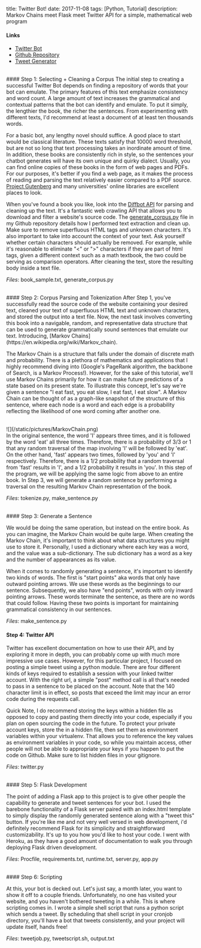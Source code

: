 title: Twitter Bot!
date: 2017-11-08
tags: [Python, Tutorial]
description: Markov Chains meet Flask meet Twitter API for a simple, mathematical web program

#### Links
- [Twitter Bot](https://twitter.com/vernesnautilus)
- [Github Repository](https://github.com/MakeSchool-17/twitter-bot-python-john-b-yang)
- [Tweet Generator](https://fast-headland-20951.herokuapp.com)

<br>
#### Step 1: Selecting + Cleaning a Corpus
The initial step to creating a successful Twitter Bot depends on finding a repository of words that your bot can emulate. The primary features of this text emphasize consistency and word count. A large amount of text increases the grammatical and contextual patterns that the bot can identify and emulate. To put it simply, the lengthier the book, the richer the sentences. From experimenting with different texts, I'd recommend at least a document of at least ten thousands words.

For a basic bot, any lengthy novel should suffice. A good place to start would be classical literature. These texts satisfy that 10000 word threshold, but are not so long that text processing takes an inordinate amount of time. In addition, these books are consistently rich in style, so the sentences your chatbot generates will have its own unique and quirky dialect. Usually, you can find online copies of these books in the form of web pages and PDFs. For our purposes, it's better if you find a web page, as it makes the process of reading and parsing the text relatively easier compared to a PDF source. [Project Gutenberg](http://www.gutenberg.org) and many universities' online libraries are excellent places to look.

When you've found a book you like, look into the [Diffbot API](https://www.diffbot.com/products/) for parsing and cleaning up the text. It's a fantastic web crawling API that allows you to download and filter a website's source code. The [generate_corpus.py](http://bit.ly/2zvTTNw) file in my Github repository details how I performed text extraction and clean up. Make sure to remove superfluous HTML tags and unknown characters. It's also important to take into account the context of your text. Ask yourself whether certain characters should actually be removed. For example, while it's reasonable to eliminate "<" or ">" characters if they are part of html tags, given a different context such as a math textbook, the two could be serving as comparison operators. After cleaning the text, store the resulting body inside a text file.

*Files*: book_sample.txt, generate_corpus.py

<br>
#### Step 2: Corpus Parsing and Tokenization
After Step 1, you've successfully read the source code of the website containing your desired text, cleaned your text of superfluous HTML text and unknown characters, and stored the output into a text file. Now, the next task involves converting this book into a navigable, random, and representative data structure that can be used to generate grammatically sound sentences that emulate our text. Introducing, [Markov Chains](https://en.wikipedia.org/wiki/Markov_chain).

The Markov Chain is a structure that falls under the domain of discrete math and probability. There is a plethora of mathematics and applications that I highly recommend diving into (Google's PageRank algorithm, the backbone of Search, is a Markov Process!). However, for the sake of this tutorial, we'll use Markov Chains primarily for how it can make future predictions of a state based on its present state. To illustrate this concept, let's say we're given a sentence "I eat fast, you eat slow, I eat fast, I eat slow". A Markov Chain can be thought of as a graph-like snapshot of the structure of this sentence, where each node is a word and each edge is a probability reflecting the likelihood of one word coming after another one.

<br>
![](/static/pictures/MarkovChain.png)

<br>
In the original sentence, the word 'I' appears three times, and it is followed by the word 'eat' all three times. Therefore, there is a probability of 3/3 or 1 that any random traversal of the map involving 'I' will be followed by 'eat'. On the other hand, 'fast' appears two times, followed by 'you' and 'I' respectively. Therefore, there is a 1/2 probability that a random traversal from 'fast' results in 'I', and a 1/2 probability it results in 'you'. In this step of the program, we will be applying the same logic from above to an entire book. In Step 3, we will generate a random sentence by performing a traversal on the resulting Markov Chain representation of the book.



*Files*: tokenize.py, make_sentence.py

<br>
#### Step 3: Generate a Sentence

We would be doing the same operation, but instead on the entire book. As you can imagine, the Markov Chain would be quite large. When creating the Markov Chain, it's important to think about what data structures you might use to store it. Personally, I used a dictionary where each key was a word, and the value was a sub-dictionary. The sub dictionary has a word as a key and the number of appearances as its value.

When it comes to randomly generating a sentence, it's important to identify two kinds of words. The first is "start points" aka words that only have outward pointing arrows. We use these words as the beginnings to our sentence. Subsequently, we also have "end points", words with only inward pointing arrows. These words terminate the sentence, as there are no words that could follow. Having these two points is important for maintaining grammatical consistency in our sentences.

*Files*: make_sentence.py

#### Step 4: Twitter API

Twitter has excellent documentation on how to use their API, and by exploring it more in depth, you can probably come up with much more impressive use cases. However, for this particular project, I focused on posting a simple tweet using a python module. There are four different kinds of keys required to establish a session with your linked twitter account. With the right url, a simple "post" method call is all that's needed to pass in a sentence to be placed on the account. Note that the 140 character limit is in effect, so posts that exceed the limit may incur an error code during the requests call.

Quick Note, I do recommend storing the keys within a hidden file as opposed to copy and pasting them directly into your code, especially if you plan on open sourcing the code in the future. To protect your private account keys, store the in a hidden file, then set them as environment variables within your virtualenv. That allows you to reference the key values as environment variables in your code, so while you maintain access, other people will not be able to appropriate your keys if you happen to put the code on Github. Make sure to list hidden files in your gitignore.

*Files*: twitter.py

<br>
#### Step 5: Flask Development

The point of adding a Flask app to this project is to give other people the capability to generate and tweet sentences for your bot. I used the barebone functionality of a Flask server paired with an index.html template to simply display the randomly generated sentence along with a "tweet this" button. If you're like me and not very well versed in web development, i'd definitely recommend Flask for its simplicity and straightforward customizability. It's up to you how you'd like to host your code. I went with Heroku, as they have a good amount of documentation to walk you through deploying Flask driven development.

*Files*: Procfile, requirements.txt, runtime.txt, server.py, app.py

<br>
#### Step 6: Scripting

At this, your bot is decked out. Let's just say, a month later, you want to show it off to a couple friends. Unfortunately, no one has visited your website, and you haven't bothered tweeting in a while. This is where scripting comes in. I wrote a simple shell script that runs a python script which sends a tweet. By scheduling that shell script in your cronjob directory, you'll have a bot that tweets consistently, and your project will update itself, hands free!

*Files*: tweetjob.py, tweetscript.sh, output.txt
